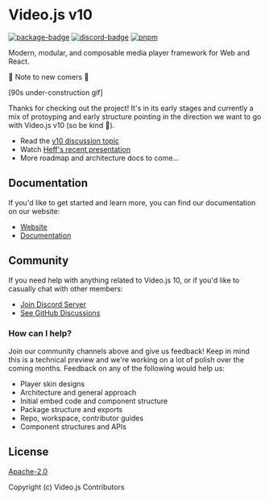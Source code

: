 # Video.js v10

[![package-badge]][package]
[![discord-badge]][discord]
[![pnpm](https://img.shields.io/badge/maintained%20with-pnpm-cc00ff.svg)](https://pnpm.io/)

Modern, modular, and composable media player framework for Web and React.

🚧 Note to new comers 🚧

\[90s under-construction gif\]

Thanks for checking out the project! It's in its early stages and currently a mix of protoyping
and early structure pointing in the direction we want to go with Video.js v10 (so be kind 🙏).

- Read the [v10 discussion topic](https://github.com/videojs/video.js/discussions/9035)
- Watch [Heff's recent presentation](https://players.brightcove.net/3737230800001/eyILA5XG7K_default/index.html?videoId=6379311036112)
- More roadmap and architecture docs to come...

## Documentation

If you'd like to get started and learn more, you can find our documentation on our website:

- [Website][site]
- [Documentation][docs]

## Community

If you need help with anything related to Video.js 10, or if you'd like to casually chat with other
members:

- [Join Discord Server][discord]
- [See GitHub Discussions][gh-discussions]

### How can I help?

Join our community channels above and give us feedback! Keep in mind this is a technical preview
and we're working on a lot of polish over the coming months. Feedback on any of the following
would help us:

- Player skin designs
- Architecture and general approach
- Initial embed code and component structure
- Package structure and exports
- Repo, workspace, contributor guides
- Component structures and APIs

## License

[Apache-2.0](./LICENSE)

Copyright (c) Video.js Contributors

[site]: http://v10.videojs.org
[docs]: http://v10.videojs.org/docs
[package]: https://www.npmjs.com/package/@videojs/core
[package-badge]: https://img.shields.io/npm/v/@videojs/core/next?label=@videojs/core@next
[discord]: https://discord.gg/b664Gq3pdy
[discord-badge]: https://img.shields.io/discord/507627062434070529?color=%235865F2&label=%20&logo=discord&logoColor=white
[gh-discussions]: https://github.com/muxinc/vjs-10-monorepo/discussions
